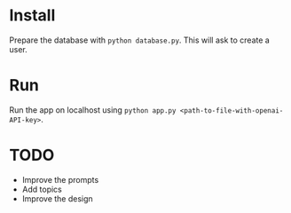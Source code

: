 # Install

Prepare the database with `python database.py`. This will ask to create a
user.

# Run

Run the app on localhost using 
`python app.py <path-to-file-with-openai-API-key>`.

# TODO

- Improve the prompts
- Add topics
- Improve the design